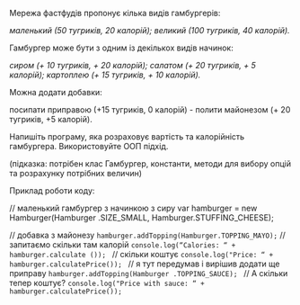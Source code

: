 Мережа фастфудів пропонує кілька видів гамбургерів:

_маленький (50 тугриків, 20 калорій);
великий (100 тугриків, 40 калорій)._


Гамбургер може бути з одним із декількох видів начинок:

_сиром (+ 10 тугриків, + 20 калорій);
салатом (+ 20 тугриків, + 5 калорій);
картоплею (+ 15 тугриків, + 10 калорій)._


Можна додати добавки:

посипати приправою (+15 тугриків, 0 калорій) - полити майонезом (+ 20 тугриків, +5 калорій).


Напишіть програму, яка розраховує вартість та калорійність гамбургера. Використовуйте ООП підхід.

(підказка: потрібен клас Гамбургер, константи, методи для вибору опцій та розрахунку потрібних величин)



Приклад роботи коду:

// маленький гамбургер з начинкою з сиру
var hamburger = new Hamburger(Hamburger .SIZE_SMALL, Hamburger.STUFFING_CHEESE);

// добавка з майонезу
`hamburger.addTopping(Hamburger.TOPPING_MAYO);`
// запитаємо скільки там калорій
`console.log(“Calories: “ + hamburger.calculate ());
`
// скільки коштує
`console.log("Price: “ + hamburger.calculatePrice());
`
// я тут передумав і вирішив додати ще приправу
`hamburger.addTopping(Hamburger .TOPPING_SAUCE);
`
// А скільки тепер коштує?
`console.log("Price with sauce: “ + hamburger.calculatePrice());`